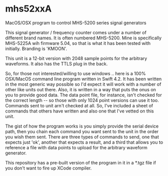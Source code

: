# mhs52xxA
MacOS/OSX program to control MHS-5200 series signal generators

This signal generator / frequency counter comes under a number of different brand names.  It is often numbered MHS-5200.  Mine is specifically MHS-5225A wih firmware 5.04, so that is what it has been tested with initially.  Branding is 'KMOON'.

This unit is a 12-bit version with 2048 sample points for the arbitrary waveforms.  It also has the TTLS plug in the back.

So, for those not interested/willing to use windows .. here is a 100% OSX/MacOS command line program written in Swift 4.2.  It has been written in the most generic way possible so I'd expect it will work with a number of other like units out there.  Also, it is written in a way that puts the onus on you to provide good data.  The data point file, for instance, isn't checked for the correct length -- so those with only 1024 point versions can use it too.  Commands sent to unit arn't checked at all.  So, I've included a sheet of commands that others have written and also one that I've vetted on this unit.

The gist of how the program works is you simply provide the serial device path, then you chain each command you want sent to the unit in the order you wish them sent.  There are three types of commands to send, one that expects just 'ok', another that expects a result, and a third that allows you to reference a file with data points to upload for the arbitrary waveform generator.

This repository has a pre-built version of the program in it in a *.tgz file if you don't want to fire up XCode compiler.
